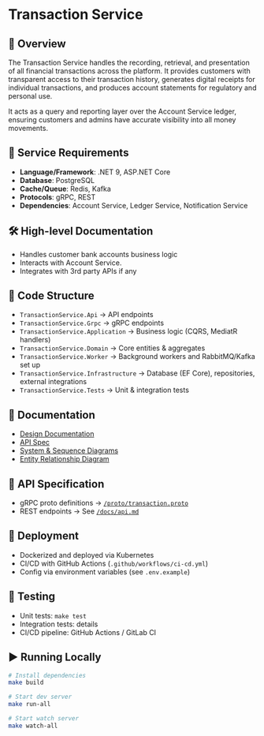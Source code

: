 # Transaction Service

## 📌 Overview

The Transaction Service handles the recording, retrieval, and presentation of all financial transactions across the platform. It provides customers with transparent access to their transaction history, generates digital receipts for individual transactions, and produces account statements for regulatory and personal use.

It acts as a query and reporting layer over the Account Service ledger, ensuring customers and admins have accurate visibility into all money movements.


## 🚀 Service Requirements
- **Language/Framework**: .NET 9, ASP.NET Core
- **Database**: PostgreSQL
- **Cache/Queue**: Redis, Kafka
- **Protocols**: gRPC, REST
- **Dependencies**: Account Service, Ledger Service, Notification Service

## 🛠️ High-level Documentation
- Handles customer bank accounts business logic
- Interacts with Account Service.
- Integrates with 3rd party APIs if any

## 📂 Code Structure
- `TransactionService.Api` → API endpoints
- `TransactionService.Grpc` → gRPC endpoints
- `TransactionService.Application` → Business logic (CQRS, MediatR handlers)
- `TransactionService.Domain` → Core entities & aggregates
- `TransactionService.Worker` → Background workers and RabbitMQ/Kafka set up
- `TransactionService.Infrastructure` → Database (EF Core), repositories, external integrations
- `TransactionService.Tests` → Unit & integration tests

## 📜 Documentation
- [Design Documentation](./docs/design.md)
- [API Spec](./docs/api.md)
- [System & Sequence Diagrams](./docs/diagrams/)
- [Entity Relationship Diagram](./docs/diagrams/erd.md)

## 🔌 API Specification
- gRPC proto definitions → [`/proto/transaction.proto`](./proto/transaction.proto)
- REST endpoints → See [`/docs/api.md`](./docs/api.md)

## 📡 Deployment
- Dockerized and deployed via Kubernetes
- CI/CD with GitHub Actions (`.github/workflows/ci-cd.yml`)
- Config via environment variables (see `.env.example`)

## 🧪 Testing
- Unit tests: `make test`
- Integration tests: details
- CI/CD pipeline: GitHub Actions / GitLab CI

## ▶️ Running Locally
```bash
# Install dependencies
make build

# Start dev server
make run-all

# Start watch server
make watch-all
```